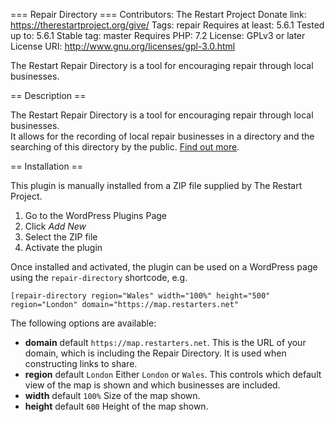 === Repair Directory ===
Contributors: The Restart Project
Donate link: https://therestartproject.org/give/
Tags: repair
Requires at least: 5.6.1
Tested up to: 5.6.1
Stable tag: master
Requires PHP: 7.2
License: GPLv3 or later
License URI: http://www.gnu.org/licenses/gpl-3.0.html

The Restart Repair Directory is a tool for encouraging repair through local businesses.  

== Description ==

The Restart Repair Directory is a tool for encouraging repair through local businesses.  
It allows for the recording of local repair businesses in a directory and the searching of this directory by 
the public.  [Find out more](https://therestartproject.org/repairdirectory/about).

== Installation ==

This plugin is manually installed from a ZIP file supplied by The Restart Project.

1. Go to the WordPress Plugins Page
2. Click *Add New*
3. Select the ZIP file
4. Activate the plugin

Once installed and activated, the plugin can be used on a WordPress page using the `repair-directory` shortcode, e.g.

`[repair-directory region="Wales" width="100%" height="500" region="London" domain="https://map.restarters.net"`

The following options are available:
* **domain** default `https://map.restarters.net`.  This is the URL of your domain, which is including the Repair 
Directory.  It is used when constructing links to share.
* **region** default `London` Either `London` or `Wales`.  This controls which default view of the map is shown and 
which businesses are included.
* **width** default `100%` Size of the map shown.
* **height** default `600` Height of the map shown.
